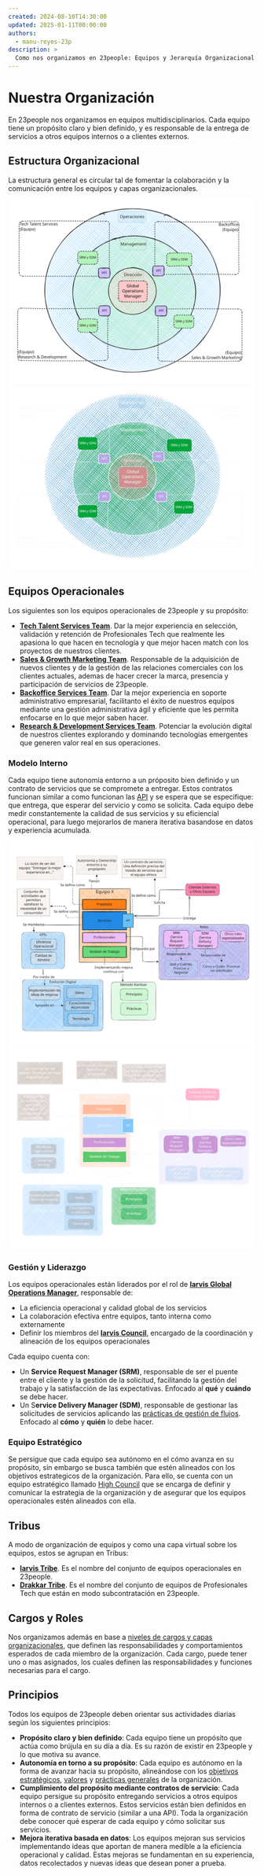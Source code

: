 ```yaml
---
created: 2024-08-10T14:30:00
updated: 2025-01-11T00:00:00
authors:
  - manu-reyes-23p
description: >
  Como nos organizamos en 23people: Equipos y Jerarquía Organizacional.
---
```


# Nuestra Organización

En 23people nos organizamos en equipos multidisciplinarios. Cada equipo tiene un propósito claro y bien definido, y es responsable de la entrega de servicios a otros equipos internos o a clientes externos.

## Estructura Organizacional

La estructura general es circular tal de fomentar la colaboración y la comunicación entre los equipos y capas organizacionales.

![Esquema de organización de equipos y capas](../_assets/images/teams-organization-light.svg#only-light)
![Esquema de organización de equipos y capas](../_assets/images/teams-organization-dark.svg#only-dark)

## Equipos Operacionales

Los siguientes son los equipos operacionales de 23people y su propósito:

- [**Tech Talent Services Team**](./tribes/iarvis-tribe/teams/tech-talent-services). Dar la mejor experiencia en selección, validación y retención de Profesionales Tech que realmente les apasiona lo que hacen en tecnología y que mejor hacen match con los proyectos de nuestros clientes.
- [**Sales & Growth Marketing Team**](./tribes/iarvis-tribe/teams/sales-and-growth-marketing). Responsable de la adquisición de nuevos clientes y de la gestión de las relaciones comerciales con los clientes actuales, ademas de hacer crecer la marca, presencia y participación de servicios de 23people.
- [**Backoffice Services Team**](./tribes/iarvis-tribe/teams/backoffice). Dar la mejor experiencia en soporte administrativo empresarial, facilitanto el éxito de nuestros equipos mediante una gestión administrativa ágil y eficiente que les permita enfocarse en lo que mejor saben hacer.
- [**Research & Development Services Team**](./tribes/iarvis-tribe/teams/research-and-development). Potenciar la evolución digital de nuestros clientes explorando y dominando tecnologías emergentes que generen valor real en sus operaciones.

### Modelo Interno

Cada equipo tiene autonomía entorno a un próposito bien definido y un contrato de servicios que se compromete a entregar. Estos contratos funcionan similar a como funcionan las [API](https://aws.amazon.com/what-is/api/) y se espera que se especifique: que entrega, que esperar del servicio y como se solicita. Cada equipo debe medir constantemente la calidad de sus servicios y su eficiencial operacional, para luego mejorarlos de manera iterativa basandose en datos y experiencia acumulada.

![Esquema del modelo interno de un equipo](../_assets/images/team-model-light.svg#only-light)
![Esquema del modelo interno de un equipo](../_assets/images/team-model-dark.svg#only-dark)

### Gestión y Liderazgo

Los equipos operacionales están liderados por el rol de [**Iarvis Global Operations Manager**](./tribes/iarvis-tribe/workforce/roles/iarvis-global-operations-manager.md), responsable de:

- La eficiencia operacional y calidad global de los servicios
- La colaboración efectiva entre equipos, tanto interna como externamente
- Definir los miembros del [**Iarvis Council**](./tribes/iarvis-tribe/councils/iarvis-council.md), encargado de la coordinación y alineación de los equipos operacionales

Cada equipo cuenta con:

- Un **Service Request Manager (SRM)**, responsable de ser el puente entre el cliente y la gestión de la solicitud, facilitando la gestión del trabajo y la satisfacción de las expectativas. Enfocado al **qué** y **cuándo** se debe hacer.
- Un S**ervice Delivery Manager (SDM)**, responsable de gestionar las solicitudes de servicios aplicando las [prácticas de gestión de flujos](../culture/practices/manage-work-not-people.md). Enfocado al **cómo** y **quién** lo debe hacer.

### Equipo Estratégico

Se persigue que cada equipo sea autónomo en el cómo avanza en su propósito, sin embargo se busca también que estén alineados con los objetivos estrategicos de la organización. Para ello, se cuenta con un equipo estratégico llamado [High Council](./tribes/iarvis-tribe/councils/high-council.md) que se encarga de definir y comunicar la estrategia de la organización y de asegurar que los equipos operacionales estén alineados con ella.

## Tribus

A modo de organización de equipos y como una capa virtual sobre los equipos, estos se agrupan en Tribus:

- [**Iarvis Tribe**](./tribes/iarvis-tribe/index.md). Es el nombre del conjunto de equipos operacionales en 23people.
- [**Drakkar Tribe**](./tribes/drakkar-tribe/index.md). Es el nombre del conjunto de equipos de Profesionales Tech que están en modo subcontratación en 23people.

## Cargos y Roles

Nos organizamos además en base a [niveles de cargos y capas organizacionales](./tribes/iarvis-tribe/workforce/responsibility-levels.md), que definen las responsabilidades y comportamientos esperados de cada miembro de la organización. Cada cargo, puede tener uno o mas asignados, los cuales definen las responsabilidades y funciones necesarias para el cargo.

## Principios

Todos los equipos de 23people deben orientar sus actividades diarias según los siguientes principios:

- **Propósito claro y bien definido**: Cada equipo tiene un propósito que actúa como brújula en su día a día. Es su razón de existir en 23people y lo que motiva su avance.
- **Autonomía en torno a su propósito**: Cada equipo es autónomo en la forma de avanzar hacia su propósito, alineándose con los [objetivos estratégicos](../strategy/goals.md), [valores](../culture/values.md) y [prácticas generales](../culture/practices/) de la organización.
- **Cumplimiento del propósito mediante contratos de servicio**: Cada equipo persigue su propósito entregando servicios a otros equipos internos o a clientes externos. Estos servicios están bien definidos en forma de contrato de servicio (similar a una API). Toda la organización debe conocer qué esperar de cada equipo y cómo solicitar sus servicios.
- **Mejora iterativa basada en datos**: Los equipos mejoran sus servicios implementando ideas que aportan de manera medible a la eficiencia operacional y calidad. Estas mejoras se fundamentan en su experiencia, datos recolectados y nuevas ideas que desean poner a prueba.
